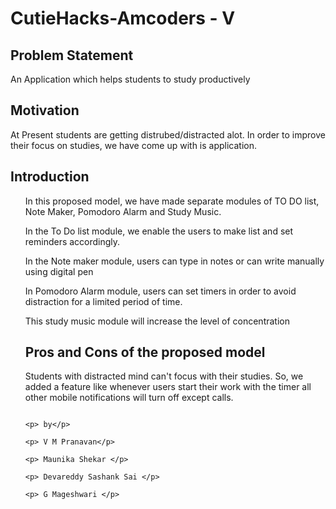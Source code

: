 # CutieHacks-Amcoders - V
## Problem Statement
<p> An Application which helps students to study productively</p>

## Motivation
  <p> At Present students are getting distrubed/distracted alot. In order to improve their focus on studies, we have come up with is application.</p>
  
## Introduction
<ol>
  <p>In this proposed model, we have made separate modules of TO DO list, Note Maker, Pomodoro Alarm and Study Music.</p>
  <p>In the To Do list module, we enable the users to make list and set reminders accordingly.</p>
  <p>In the Note maker module, users can type in notes or can write manually using digital pen</p>
  <p>In Pomodoro Alarm module, users can set timers in order to avoid distraction for a limited period of time.</p>
  <p> This study music module will increase the level of concentration</p>
  
## Pros and Cons of the proposed model

  <p> Students with distracted mind can't focus with their studies. So, we added a feature like whenever users start their work with the timer all other mobile notifications will turn off except calls.</p>
  
                                                                                                                                                <p> by</p>
                                                                                                                                                <p> V M Pranavan</p>
                                                                                                                                                <p> Maunika Shekar </p>
                                                                                                                                                <p> Devareddy Sashank Sai </p>
                                                                                                                                                <p> G Mageshwari </p>

